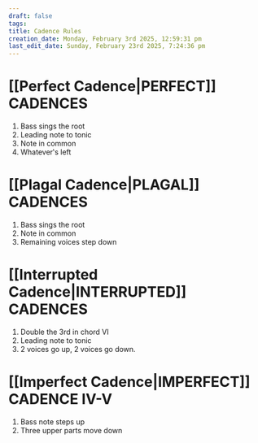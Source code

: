 ```yaml
---
draft: false
tags:
title: Cadence Rules
creation_date: Monday, February 3rd 2025, 12:59:31 pm
last_edit_date: Sunday, February 23rd 2025, 7:24:36 pm
---
```


# [[Perfect Cadence|PERFECT]] CADENCES

1. Bass sings the root
2. Leading note to tonic
3. Note in common
4. Whatever‛s left

# [[Plagal Cadence|PLAGAL]] CADENCES

1. Bass sings the root
2. Note in common
3. Remaining voices step down

# [[Interrupted Cadence|INTERRUPTED]] CADENCES

1. Double the 3rd in chord VI
2. Leading note to tonic
3. 2 voices go up, 2 voices go down.

# [[Imperfect Cadence|IMPERFECT]] CADENCE IV-V

1. Bass note steps up
2. Three upper parts move down
